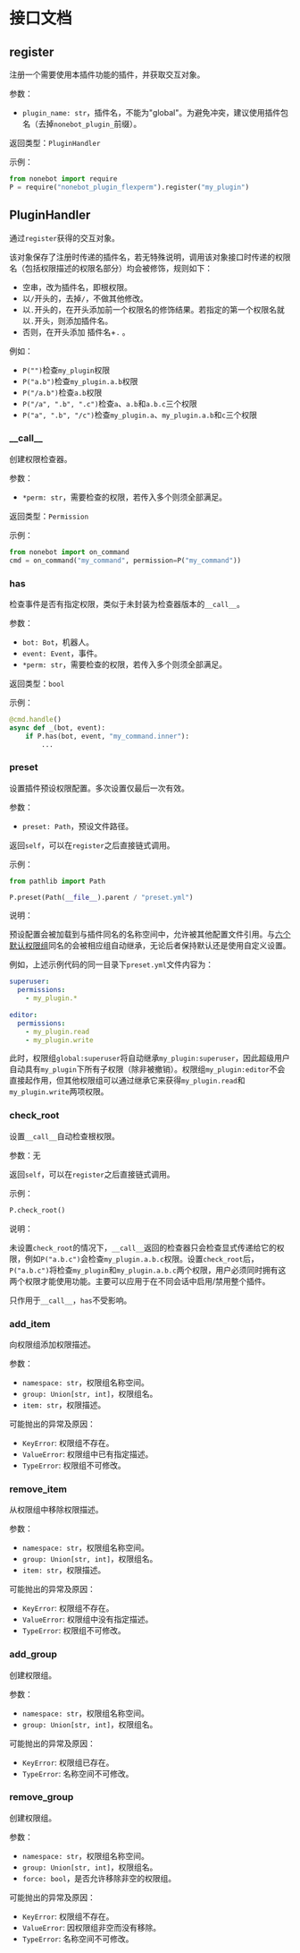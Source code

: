 # 接口文档

## register

注册一个需要使用本插件功能的插件，并获取交互对象。

参数：

- `plugin_name: str`，插件名，不能为"global"。为避免冲突，建议使用插件包名（去掉`nonebot_plugin_`前缀）。

返回类型：`PluginHandler`

示例：

```python
from nonebot import require
P = require("nonebot_plugin_flexperm").register("my_plugin")
```

## PluginHandler

通过`register`获得的交互对象。

该对象保存了注册时传递的插件名，若无特殊说明，调用该对象接口时传递的权限名（包括权限描述的权限名部分）均会被修饰，规则如下：

- 空串，改为插件名，即根权限。
- 以`/`开头的，去掉`/`，不做其他修改。
- 以`.`开头的，在开头添加前一个权限名的修饰结果。若指定的第一个权限名就以`.`开头，则添加插件名。
- 否则，在开头添加 插件名+`.` 。

例如：

- `P("")`检查`my_plugin`权限
- `P("a.b")`检查`my_plugin.a.b`权限
- `P("/a.b")`检查`a.b`权限
- `P("/a", ".b", ".c")`检查`a`、`a.b`和`a.b.c`三个权限
- `P("a", ".b", "/c")`检查`my_plugin.a`、`my_plugin.a.b`和`c`三个权限

### \_\_call__

创建权限检查器。

参数：

- `*perm: str`，需要检查的权限，若传入多个则须全部满足。

返回类型：`Permission`

示例：

```python
from nonebot import on_command
cmd = on_command("my_command", permission=P("my_command"))
```

### has

检查事件是否有指定权限，类似于未封装为检查器版本的`__call__`。

参数：

- `bot: Bot`，机器人。
- `event: Event`，事件。
- `*perm: str`，需要检查的权限，若传入多个则须全部满足。

返回类型：`bool`

示例：

```python
@cmd.handle()
async def _(bot, event):
    if P.has(bot, event, "my_command.inner"):
        ...
```

### preset

设置插件预设权限配置。多次设置仅最后一次有效。

参数：

- `preset: Path`，预设文件路径。

返回`self`，可以在`register`之后直接链式调用。

示例：

```python
from pathlib import Path

P.preset(Path(__file__).parent / "preset.yml")
```

说明：

预设配置会被加载到与插件同名的名称空间中，允许被其他配置文件引用。与[六个默认权限组](permdesc.md#默认权限组)同名的会被相应组自动继承，无论后者保持默认还是使用自定义设置。

例如，上述示例代码的同一目录下`preset.yml`文件内容为：

```yaml
superuser:
  permissions:
    - my_plugin.*
  
editor:
  permissions:
    - my_plugin.read
    - my_plugin.write
```

此时，权限组`global:superuser`将自动继承`my_plugin:superuser`，因此超级用户自动具有`my_plugin`下所有子权限（除非被撤销）。权限组`my_plugin:editor`不会直接起作用，但其他权限组可以通过继承它来获得`my_plugin.read`和`my_plugin.write`两项权限。

### check_root

设置`__call__`自动检查根权限。

参数：无

返回`self`，可以在`register`之后直接链式调用。

示例：

```python
P.check_root()
```

说明：

未设置`check_root`的情况下，`__call__`返回的检查器只会检查显式传递给它的权限，例如`P("a.b.c")`会检查`my_plugin.a.b.c`权限。设置`check_root`后，`P("a.b.c")`将检查`my_plugin`和`my_plugin.a.b.c`两个权限，用户必须同时拥有这两个权限才能使用功能。主要可以应用于在不同会话中启用/禁用整个插件。

只作用于`__call__`，`has`不受影响。

### add_item

向权限组添加权限描述。

参数：

- `namespace: str`，权限组名称空间。
- `group: Union[str, int]`，权限组名。
- `item: str`，权限描述。

可能抛出的异常及原因：

- `KeyError`: 权限组不存在。
- `ValueError`: 权限组中已有指定描述。
- `TypeError`: 权限组不可修改。

### remove_item

从权限组中移除权限描述。

参数：

- `namespace: str`，权限组名称空间。
- `group: Union[str, int]`，权限组名。
- `item: str`，权限描述。

可能抛出的异常及原因：

- `KeyError`: 权限组不存在。
- `ValueError`: 权限组中没有指定描述。
- `TypeError`: 权限组不可修改。

### add_group

创建权限组。

参数：

- `namespace: str`，权限组名称空间。
- `group: Union[str, int]`，权限组名。

可能抛出的异常及原因：

- `KeyError`: 权限组已存在。
- `TypeError`: 名称空间不可修改。

### remove_group

创建权限组。

参数：

- `namespace: str`，权限组名称空间。
- `group: Union[str, int]`，权限组名。
- `force: bool`，是否允许移除非空的权限组。

可能抛出的异常及原因：

- `KeyError`: 权限组不存在。
- `ValueError`: 因权限组非空而没有移除。
- `TypeError`: 名称空间不可修改。
